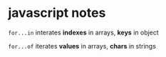 # javascript notes

`for...in` interates **indexes** in arrays, **keys** in object

`for...of` iterates **values** in arrays, **chars** in strings
